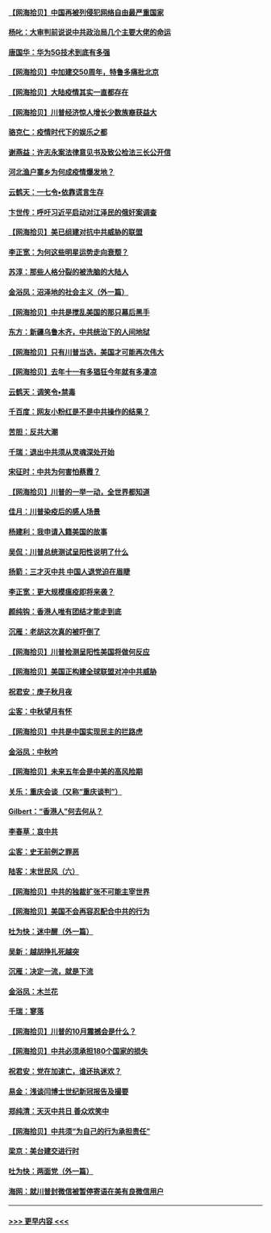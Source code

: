 #### [【网海拾贝】中国再被列侵犯网络自由最严重国家](../pages/nsc993/n12479643.md?t=10161551) 
#### [杨叱：大审判前说说中共政治局几个主要大佬的命运](../pages/nsc993/n12477527.md?t=10161551) 
#### [唐国华：华为5G技术到底有多强](../pages/nsc993/n12477483.md?t=10161551) 
#### [【网海拾贝】中加建交50周年，特鲁多痛批北京](../pages/nsc993/n12476892.md?t=10161551) 
#### [【网海拾贝】大陆疫情其实一直都存在](../pages/nsc993/n12473948.md?t=10161551) 
#### [【网海拾贝】川普经济惊人增长少数族裔获益大](../pages/nsc993/n12471565.md?t=10161551) 
#### [骆克仁：疫情时代下的娱乐之都](../pages/nsc993/n12471312.md?t=10161551) 
#### [谢燕益：许志永案法律意见书及致公检法三长公开信](../pages/nsc993/n12470870.md?t=10161551) 
#### [河北渔户寨乡为何成疫情爆发地？](../pages/nsc993/n12464936.md?t=10161551) 
#### [云鹤天：一七令▪依靠谎言生存](../pages/nsc993/n12470034.md?t=10161551) 
#### [卞世传：呼吁习近平启动对江泽民的俄奸案调查](../pages/nsc993/n12469722.md?t=10161551) 
#### [【网海拾贝】美已组建对抗中共威胁的联盟](../pages/nsc993/n12469018.md?t=10161551) 
#### [李正宽：为何这些明星运势走向衰颓？](../pages/nsc993/n12468730.md?t=10161551) 
#### [苏淳：那些人格分裂的被洗脑的大陆人](../pages/nsc993/n12467858.md?t=10161551) 
#### [金浴凤：沼泽地的社会主义（外一篇）](../pages/nsc993/n12467792.md?t=10161551) 
#### [【网海拾贝】中共是搅乱美国的那只幕后黑手](../pages/nsc993/n12467700.md?t=10161551) 
#### [东方：新疆乌鲁木齐，中共统治下的人间地狱](../pages/nsc993/n12466075.md?t=10161551) 
#### [【网海拾贝】只有川普当选，美国才可能再次伟大](../pages/nsc993/n12466013.md?t=10161551) 
#### [【网海拾贝】去年十一有多猖狂今年就有多凄凉](../pages/nsc993/n12463649.md?t=10161551) 
#### [云鹤天：调笑令▪禁毒](../pages/nsc993/n12462975.md?t=10161551) 
#### [千百度：网友小粉红是不是中共操作的结果？](../pages/nsc993/n12461025.md?t=10161551) 
#### [苦胆：反共大潮](../pages/nsc993/n12459469.md?t=10161551) 
#### [千瑞：退出中共须从灵魂深处开始](../pages/nsc993/n12459437.md?t=10161551) 
#### [宋征时：中共为何害怕蔡霞？](../pages/nsc993/n12459097.md?t=10161551) 
#### [【网海拾贝】川普的一举一动，全世界都知道](../pages/nsc993/n12458825.md?t=10161551) 
#### [佳月：川普染疫后的感人场景](../pages/nsc993/n12456994.md?t=10161551) 
#### [杨建利：我申请入籍美国的故事](../pages/nsc993/n12455635.md?t=10161551) 
#### [吴侃：川普总统测试呈阳性说明了什么](../pages/nsc993/n12451869.md?t=10161551) 
#### [扬箭：三才灭中共 中国人退党迫在眉睫](../pages/nsc993/n12451842.md?t=10161551) 
#### [李正宽：更大规模瘟疫即将来袭？](../pages/nsc993/n12451455.md?t=10161551) 
#### [颜纯钩：香港人唯有团结才能走到底](../pages/nsc993/n12450870.md?t=10161551) 
#### [沉雁：老胡这次真的被吓倒了](../pages/nsc993/n12449796.md?t=10161551) 
#### [【网海拾贝】川普检测呈阳性美国将做何反应](../pages/nsc993/n12449042.md?t=10161551) 
#### [【网海拾贝】美国正构建全球联盟对冲中共威胁](../pages/nsc993/n12446580.md?t=10161551) 
#### [祝君安：庚子秋月夜](../pages/nsc993/n12445870.md?t=10161551) 
#### [尘客：中秋望月有怀](../pages/nsc993/n12444632.md?t=10161551) 
#### [【网海拾贝】中共是中国实现民主的拦路虎](../pages/nsc993/n12443573.md?t=10161551) 
#### [金浴凤：中秋吟](../pages/nsc993/n12441773.md?t=10161551) 
#### [【网海拾贝】未来五年会是中美的高风险期](../pages/nsc993/n12440760.md?t=10161551) 
#### [关乐：重庆会谈（又称“重庆谈判”）](../pages/nsc993/n12437525.md?t=10161551) 
#### [Gilbert：“香港人”何去何从？](../pages/nsc993/n12435894.md?t=10161551) 
#### [李春草：哀中共](../pages/nsc993/n12435874.md?t=10161551) 
#### [尘客：史无前例之罪恶](../pages/nsc993/n12435762.md?t=10161551) 
#### [陆客：末世民风（六）](../pages/nsc993/n12435354.md?t=10161551) 
#### [【网海拾贝】中共的独裁扩张不可能主宰世界](../pages/nsc993/n12435151.md?t=10161551) 
#### [【网海拾贝】美国不会再容忍配合中共的行为](../pages/nsc993/n12433808.md?t=10161551) 
#### [吐为快：迷中醒（外一篇）](../pages/nsc993/n12433585.md?t=10161551) 
#### [吴新：越胡挣扎死越突](../pages/nsc993/n12433562.md?t=10161551) 
#### [沉雁：决定一流，就是下流](../pages/nsc993/n12432128.md?t=10161551) 
#### [金浴凤：木兰花](../pages/nsc993/n12432124.md?t=10161551) 
#### [千瑞：寥落](../pages/nsc993/n12432071.md?t=10161551) 
#### [【网海拾贝】川普的10月震撼会是什么？](../pages/nsc993/n12431624.md?t=10161551) 
#### [【网海拾贝】中共必须承担180个国家的损失](../pages/nsc993/n12428893.md?t=10161551) 
#### [祝君安：党在加速亡，谁还执迷欢？](../pages/nsc993/n12428652.md?t=10161551) 
#### [易金：浅谈闫博士世纪新冠报告及撮要](../pages/nsc993/n12426822.md?t=10161551) 
#### [郑纯清：天灭中共日 善众欢笑中](../pages/nsc993/n12426784.md?t=10161551) 
#### [【网海拾贝】中共须“为自己的行为承担责任”](../pages/nsc993/n12426067.md?t=10161551) 
#### [梁京：美台建交进行时](../pages/nsc993/n12424066.md?t=10161551) 
#### [吐为快：两面党（外一篇）](../pages/nsc993/n12424043.md?t=10161551) 
#### [海网：就川普封微信被暂停寄语在美有良微信用户](../pages/nsc993/n12424021.md?t=10161551) 

----
#### [ >>> 更早内容 <<< ](../indexes/nsc993-earlier.md)

